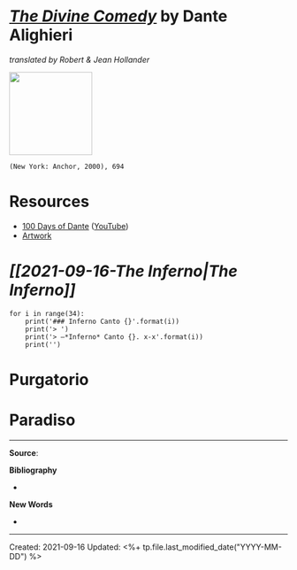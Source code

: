 
# [*The Divine Comedy*](https://www.amazon.com/Inferno-Dante/dp/0385496982) by Dante Alighieri 
*translated by Robert & Jean Hollander*

<img src="" width=150>

`(New York: Anchor, 2000), 694`

# Resources
- [100 Days of Dante](https://100daysofdante.com/) ([YouTube](https://youtu.be/GlIJfHAse3g))
- [Artwork](https://divinecomedy.digital/#/eng/viz)

# *[[2021-09-16-The Inferno|The Inferno]]*




```jupyter
for i in range(34):
	print('### Inferno Canto {}'.format(i))
	print('> ')
	print('> –*Inferno* Canto {}. x-x'.format(i))
	print('')
```


# Purgatorio

# Paradiso
--- 
**Source**: 

**Bibliography**

- 

**New Words**

- 

---
Created: 2021-09-16
Updated: <%+ tp.file.last_modified_date("YYYY-MM-DD") %>

